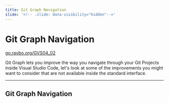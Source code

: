 ```yaml
---
title: Git Graph Navigation
slide: '<!-- .slide: data-visibility="hidden"-->'
---
```


<!-- .slide: data-state="layout-title" class="bg-dark"-->

# Git Graph Navigation

<div class="slide-link"><a href="https://go.raybo.org/GVS02_01"><i class="fab fa-slideshare"></i> go.raybo.org/GVS04_02</a></div>

> >

Git Graph lets you improve the way you navigate through your Git Projects inside Visual Studio Code, let's look at some of the improvements you might want to consider that are not available inside the standard interface.

---
## Git Graph Navigation

> >
